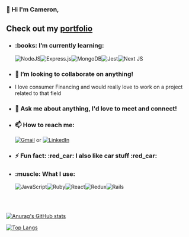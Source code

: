### 👋 Hi I'm Cameron,
## <h2>Check out my [portfolio](https://cjleverett.me)</h2>

- <h3>:books: I’m currently learning:</h3><img alt="NodeJS" src="https://img.shields.io/badge/node.js%20-%2343853D.svg?&style=for-the-badge&logo=node.js&logoColor=white"/><img alt="Express.js" src="https://img.shields.io/badge/express.js%20-%23404d59.svg?&style=for-the-badge"/><img alt="MongoDB" src ="https://img.shields.io/badge/MongoDB-%234ea94b.svg?&style=for-the-badge&logo=mongodb&logoColor=white"/><img alt="Jest" src="https://img.shields.io/badge/-jest-%23C21325?&style=for-the-badge&logo=jest&logoColor=white"/><img alt="Next JS" src="https://img.shields.io/badge/next%20js%20-%23000000.svg?&style=for-the-badge&logo=next.js&logoColor=white"/>

- <h3>👯 I’m looking to collaborate on anything!</h3>
- <p>I love consumer Financing and would really love to work on a project related to that field<p>

- <h3>💬 Ask me about anything, I'd love to meet and connect!</h3>

- <h3>📫 How to reach me: </h3><a target='_blank' href='mailto:camrbo@gmail.com'><img alt="Gmail" src="https://img.shields.io/badge/Gmail-D14836?style=for-the-badge&logo=gmail&logoColor=white" /></a> or <a target='_blank' href='https://www.linkedin.com//in/cameron-leverett-a8810b18a/'><img alt="LinkedIn" src="https://img.shields.io/badge/linkedin%20-%230077B5.svg?&style=for-the-badge&logo=linkedin&logoColor=white"/></a>

- <h3>⚡ Fun fact: :red_car: I also like car stuff :red_car:</h3>

- <h3>:muscle: What I use:</h3>
  <img alt="JavaScript" src="https://img.shields.io/badge/javascript%20-%23323330.svg?&style=for-the-badge&logo=javascript&logoColor=%23F7DF1E"/><img alt="Ruby" src="https://img.shields.io/badge/ruby-%23CC342D.svg?&style=for-the-badge&logo=ruby&logoColor=white"/><img alt="React" src="https://img.shields.io/badge/react%20-%2320232a.svg?&style=for-the-badge&logo=react&logoColor=%2361DAFB"/><img alt="Redux" src="https://img.shields.io/badge/redux%20-%23593d88.svg?&style=for-the-badge&logo=redux&logoColor=white"/><img alt="Rails" src="https://img.shields.io/badge/rails%20-%23CC0000.svg?&style=for-the-badge&logo=ruby-on-rails&logoColor=white"/>

<br/><br/>

[![Anurag's GitHub stats](https://github-readme-stats.vercel.app/api?username=Hurly77&count_private=true&show_icons=true&theme=dark)](https://github.com/anuraghazra/github-readme-stats)

[![Top Langs](https://github-readme-stats.vercel.app/api/top-langs/?username=Hurly77&layout=compact&theme=dark)](https://github.com/anuraghazra/github-readme-stats)
